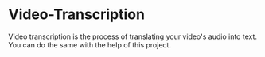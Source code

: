 # Video-Transcription
Video transcription is the process of translating your video's audio into text. You can do the same with the help of this project.
